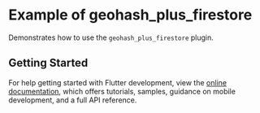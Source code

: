 # Example of geohash_plus_firestore

Demonstrates how to use the `geohash_plus_firestore` plugin.

## Getting Started

For help getting started with Flutter development, view the
[online documentation](https://docs.flutter.dev/), which offers tutorials,
samples, guidance on mobile development, and a full API reference.

